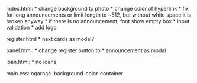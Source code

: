index.html:
    * change background to photo
    * change color of hyperlink
    * fix for long announcements or limit length to ~512, but without white space it is broken anyway
    * if there is no announcement, font show empty box
    * input validation
    * add logo

register.html
    * next cards as modal?

panel.html:
    * change register button to <a>
    * announcement as modal

loan.html:
    * no loans

main.css:
    ogarnąć .background-color-container